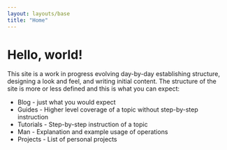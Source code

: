 ```yaml
---
layout: layouts/base
title: "Home"
---
```


<div class="jumbotron jumbotron-fluid">
  <div class="container">
    <h1 class="display-4">Hello, world!</h1>
    <p class="lead">This site is a work in progress evolving day-by-day establishing
    structure, designing a look and feel, and writing initial content. The structure
	of the site is more or less defined and this is what you can expect:</p>
	<ul>
		<li>Blog - just what you would expect</li>
		<li>Guides - Higher level coverage of a topic without step-by-step instruction</li>
		<li>Tutorials - Step-by-step instruction of a topic</li>
		<li>Man - Explanation and example usage of operations</li>
		<li>Projects - List of personal projects</li>
	</ul>
  </div>
</div>
